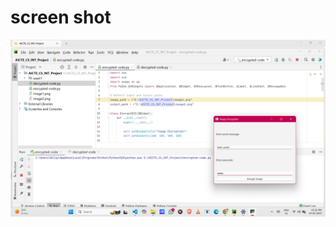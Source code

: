 <h1>screen shot</h1>
<img src="https://github.com/Dilipgjadhav/CS_Encryption_Decryption_Project/blob/main/asset1/enc.png" alt=""></img>
